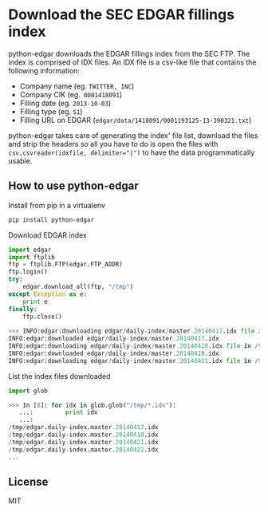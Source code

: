Download the SEC EDGAR fillings index
=========

python-edgar downloads the EDGAR fillings index from the SEC FTP. The index is comprised of IDX files. An IDX file is a csv-like file that contains the following information:
  - Company name (eg. ```TWITTER, INC```)
  - Company CIK (eg.``` 0001418091```)
  - Filling date (eg. ```2013-10-03```)
  - Filling type (eg. ```S1```)
  - Filling URL on EDGAR (```edgar/data/1418091/0001193125-13-390321.txt```)


python-edgar takes care of generating the index' file list, download the files and strip the headers so all you have to do is open the files with ```csv.csvreader(idxfile, delimiter="|")``` to have the data programmatically usable.


How to use python-edgar
---
Install from pip in a virtualenv
```sh
pip install python-edgar
```

Download EDGAR index
```python
import edgar
import ftplib
ftp = ftplib.FTP(edgar.FTP_ADDR)
ftp.login()
try:
	edgar.download_all(ftp, "/tmp")
except Exception as e:
	print e
finally:
	ftp.close()
	
>>> INFO:edgar:downloading edgar/daily-index/master.20140417.idx file in /tmp/
INFO:edgar:downloaded edgar/daily-index/master.20140417.idx
INFO:edgar:downloading edgar/daily-index/master.20140418.idx file in /tmp/
INFO:edgar:downloaded edgar/daily-index/master.20140418.idx
INFO:edgar:downloading edgar/daily-index/master.20140421.idx file in /tmp/
```

List the index files downloaded
```python
import glob

>>> In [8]: for idx in glob.glob("/tmp/*.idx"):
   ...:         print idx
   ...:
/tmp/edgar.daily-index.master.20140417.idx
/tmp/edgar.daily-index.master.20140418.idx
/tmp/edgar.daily-index.master.20140421.idx
/tmp/edgar.daily-index.master.20140422.idx
...
```

License
----

MIT

[Edouard Swiac]: edouard.swiac@gmail.com
